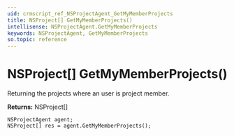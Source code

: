 ```yaml
---
uid: crmscript_ref_NSProjectAgent_GetMyMemberProjects
title: NSProject[] GetMyMemberProjects()
intellisense: NSProjectAgent.GetMyMemberProjects
keywords: NSProjectAgent, GetMyMemberProjects
so.topic: reference
---
```


# NSProject[] GetMyMemberProjects()

Returning the projects where an user is project member.

**Returns:** NSProject[]

```crmscript
NSProjectAgent agent;
NSProject[] res = agent.GetMyMemberProjects();
```

